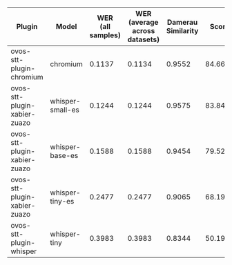 |Plugin|Model|WER<br>(all samples)| WER<br>(average across datasets) | Damerau Similarity | Score |
|-----|-----|--------------------|----------------------------------|--------------------|-------|
| ovos-stt-plugin-chromium | chromium | 0.1137 | 0.1134 | 0.9552 | 84.6699 |
| ovos-stt-plugin-xabier-zuazo | whisper-small-es | 0.1244 | 0.1244 | 0.9575 | 83.8431 |
| ovos-stt-plugin-xabier-zuazo | whisper-base-es | 0.1588 | 0.1588 | 0.9454 | 79.5296 |
| ovos-stt-plugin-xabier-zuazo | whisper-tiny-es | 0.2477 | 0.2477 | 0.9065 | 68.193 |
| ovos-stt-plugin-whisper | whisper-tiny | 0.3983 | 0.3983 | 0.8344 | 50.1999 |